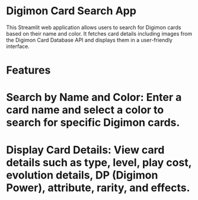 # Digimon Card Search App

This Streamlit web application allows users to search for Digimon cards based on their name and color. It fetches card details including images from the Digimon Card Database API and displays them in a user-friendly interface.

# Features
# Search by Name and Color: Enter a card name and select a color to search for specific Digimon cards.
# Display Card Details: View card details such as type, level, play cost, evolution details, DP (Digimon Power), attribute, rarity, and effects.
